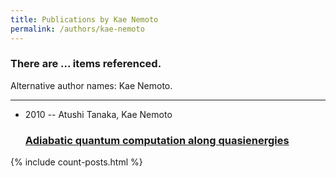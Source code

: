 ```yaml
---
title: Publications by Kae Nemoto
permalink: /authors/kae-nemoto
---
```


<h3 id="number-posts">There are ... items referenced.</h3>
<p id='info-authors'>Alternative author names: Kae Nemoto.</p>
<hr />
<ul class="post-list">
<li><span class='post-meta'>2010 -- Atushi Tanaka, Kae Nemoto</span><h3><a class='post-link' href="{{ site.baseurl }}/adiabatic-quantum-computation-along-quasienergies">Adiabatic quantum computation along quasienergies</a></h3></li>

</ul>
{% include count-posts.html %}
